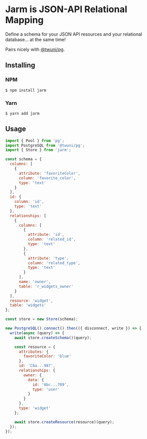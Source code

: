 # Jarm is JSON-API Relational Mapping

Define a schema for your JSON API resources and your relational database... at the same time!

Pairs nicely with [@twuni/pg][3].

## Installing

### NPM

```
$ npm install jarm
```

### Yarn

```
$ yarn add jarm
```

## Usage

```javascript
import { Pool } from 'pg';
import PostgreSQL from '@twuni/pg';
import { Store } from 'jarm';

const schema = {
  columns: [
    {
      attribute: 'favoriteColor',
      column: 'favorite_color',
      type: 'text'
    }
  ],
  id: {
    column: 'id',
    type: 'text'
  },
  relationships: [
    {
      columns: [
        {
          attribute: 'id',
          column: 'related_id',
          type: 'text'
        },
        {
          attribute: 'type',
          column: 'related_type',
          type: 'text'
        }
      ],
      name: 'owner',
      table: 'r_widgets_owner'
    }
  ],
  resource: 'widget',
  table: 'widgets'
};

const store = new Store(schema);

new PostgreSQL().connect().then(({ disconnect, write }) => {
  write(async (query) => {
    await store.createSchema()(query);

    const resource = {
      attributes: {
        favoriteColor: 'blue'
      },
      id: 'Cba...987',
      relationships: {
        owner: {
          data: {
            id: 'Abc...789',
            type: 'user'
          }
        }
      },
      type: 'widget'
    };

    await store.createResource(resource)(query);
  });
});
```

[3]: https://github.com/twuni/pg.js
